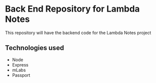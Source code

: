 # Back End Repository for Lambda Notes

This repository will have the backend code for the Lambda Notes project

## Technologies used
- Node
- Express
- mLabs
- Passport